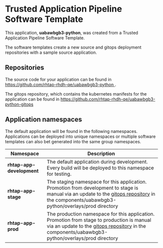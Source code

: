 # Trusted Application Pipeline Software Template

This application, **uabawbgb3-python**, was created from a Trusted Application Pipeline Software Template.

The software templates create a new source and gitops deployment repositories with a sample source application. 

## Repositories

The source code for your application can be found in [https://github.com/rhtap-rhdh-qe/uabawbgb3-python ](https://github.com/rhtap-rhdh-qe/uabawbgb3-python ).
 
The gitops repository, which contains the kubernetes manifests for the application can be found in 
[https://github.com/rhtap-rhdh-qe/uabawbgb3-python-gitops ](https://github.com/rhtap-rhdh-qe/uabawbgb3-python-gitops ) 

## Application namespaces 

The default application will be found in the following namespaces. Applications can be deployed into unique namespaces or multiple software templates can also bet generated into the same group namespaces.  

|  Namespace   |  Description   |  
| -------- | -------- |   
| **rhtap-app-development** | The default application during development. Every build will be deployed to this namespace for testing. | 
| **rhtap-app-stage** | The staging namespace for this application. Promotion from development to stage is manual via an update to the [gitops repository](https://github.com/rhtap-rhdh-qe/uabawbgb3-python-gitops ) in the components/uabawbgb3-python/overlays/prod directory |  
| **rhtap-app-prod** | The production namespace for this application. Promotion from stage to production is manual via an update to the [gitops repository](https://github.com/rhtap-rhdh-qe/uabawbgb3-python-gitops ) in the components/uabawbgb3-python/overlays/prod directory | 